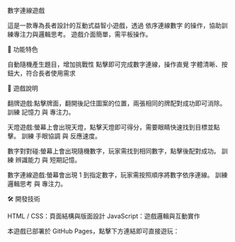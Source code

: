 數字連線遊戲

這是一款專為長者設計的互動式益智小遊戲，透過 依序連線數字 的操作，協助訓練專注力與邏輯思考。 遊戲介面簡單，需平板操作。

🎯 功能特色

自動隨機產生題目，增加挑戰性 點擊即可完成數字連線，操作直覺 字體清晰、按鈕大，符合長者使用需求

📖 遊戲說明

翻牌遊戲:點擊牌面，翻開後記住圖案的位置，兩張相同的牌配對成功即可消除。 訓練 記憶力 與 專注力。

天燈遊戲:螢幕上會出現天燈，點擊天燈即可得分，需要眼睛快速找到目標並點擊。 訓練 手眼協調 與 反應速度。

數字對對碰:螢幕上會出現隨機數字，玩家需找到相同數字，點擊後配對成功。 訓練 辨識能力 與 短期記憶。

數字連線遊戲:螢幕會出現 1 到指定數字，玩家需按照順序將數字依序連線。 訓練 邏輯思考 與 專注力。

🛠️ 開發技術

HTML / CSS：頁面結構與版面設計 JavaScript：遊戲邏輯與互動實作

本遊戲已部署於 GitHub Pages，點擊下方連結即可直接遊玩：
